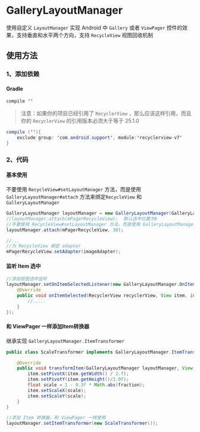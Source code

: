 # GalleryLayoutManager

使用自定义 `LayoutManager` 实现 Android 中 `Gallery` 或者 `ViewPager` 控件的效果，支持垂直和水平两个方向，支持 `RecycleView` 视图回收机制


## 使用方法

### 1、添加依赖

#### Gradle

```java
compile ''
```

> 注意：如果你的项目已经引用了 `RecyclerView` ，那么应该这样引用，而且你的 `RecyclerView` 的引用版本必须大于等于 25.1.0

```java
compile (''){
    exclude group: 'com.android.support', module:'recyclerview-v7'
}
```

### 2、代码

#### 基本使用

不要使用 `RecycleView#setLayoutManager` 方法，而是使用 `GalleryLayoutManager#attach` 方法来绑定`RecycleView` 和 `GalleryLayoutManager`

```java
GalleryLayoutManager layoutManager = new GalleryLayoutManager(GalleryLayoutManager.HORIZONTAL);
//layoutManager.attach(mPagerRecycleView);  默认选中位置为0
//不要使用 RecycleView#setLayoutManager 方法，而是使用 GalleryLayoutManager#attach 方法
layoutManager.attach(mPagerRecycleView, 30);

//...
//为 RecycleView 绑定 adapter
mPagerRecycleView.setAdapter(imageAdapter);
```

#### 监听 Item 选中

```java
//添加视图选中监听
layoutManager.setOnItemSelectedListener(new GalleryLayoutManager.OnItemSelectedListener() {
    @Override
    public void onItemSelected(RecyclerView recyclerView, View item, int position) {
        //.....
    }
});
```

#### 和 ViewPager 一样添加Item转换器

继承实现 `GalleryLayoutManager.ItemTransformer`

```java
public class ScaleTransformer implements GalleryLayoutManager.ItemTransformer {

    @Override
    public void transformItem(GalleryLayoutManager layoutManager, View item, float fraction) {
        item.setPivotX(item.getWidth() / 2.f);
        item.setPivotY(item.getHeight()/2.0f);
        float scale = 1 - 0.3f * Math.abs(fraction);
        item.setScaleX(scale);
        item.setScaleY(scale);
    }
}
```

```java
//添加 Item 转换器，和 ViewPager 一样使用
layoutManager.setItemTransformer(new ScaleTransformer());
```